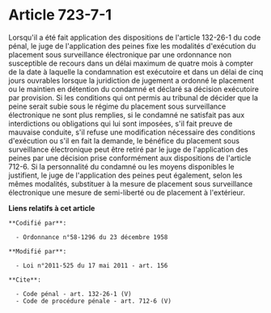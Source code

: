 # Article 723-7-1

Lorsqu'il a été fait application des dispositions de l'article 132-26-1 du code pénal, le juge de l'application des peines
fixe les modalités d'exécution du placement sous surveillance électronique par une ordonnance non susceptible de recours dans
un délai maximum de quatre mois à compter de la date à laquelle la condamnation est exécutoire et dans un délai de cinq jours
ouvrables lorsque la juridiction de jugement a ordonné le placement ou le maintien en détention du condamné et déclaré sa
décision exécutoire par provision. Si les conditions qui ont permis au tribunal de décider que la peine serait subie sous le
régime du placement sous surveillance électronique ne sont plus remplies, si le condamné ne satisfait pas aux interdictions
ou obligations qui lui sont imposées, s'il fait preuve de mauvaise conduite, s'il refuse une modification nécessaire des
conditions d'exécution ou s'il en fait la demande, le bénéfice du placement sous surveillance électronique peut être retiré
par le juge de l'application des peines par une décision prise conformément aux dispositions de l'article 712-6. Si la
personnalité du condamné ou les moyens disponibles le justifient, le juge de l'application des peines peut également, selon
les mêmes modalités, substituer à la mesure de placement sous surveillance électronique une mesure de semi-liberté ou de
placement à l'extérieur.

**Liens relatifs à cet article**

	**Codifié par**:

	  - Ordonnance n°58-1296 du 23 décembre 1958

	**Modifié par**:

	  - Loi n°2011-525 du 17 mai 2011 - art. 156

	**Cite**:

	  - Code pénal - art. 132-26-1 (V)
	  - Code de procédure pénale - art. 712-6 (V)
